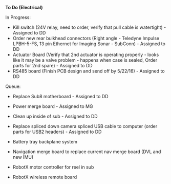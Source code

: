 **To Do (Electrical)**

In Progress:

* Kill switch (24V relay, need to order, verify that pull cable is watertight) - Assigned to DD
* Order new rear bulkhead connectors (Right angle - Teledyne Impulse LPBH-5-FS, 13 pin Ethernet for Imaging Sonar - SubConn) - Assigned to DD
* Actuator Board (Verify that 2nd actuator is operating properly - looks like it may be a valve problem - happens when case is sealed, Order parts for 2nd spare) - Assigned to DD
* RS485 board (Finish PCB design and send off by 5/22/16) - Assigned to DD

Queue:

* Replace Sub8 motherboard - Assigned to DD

* Power merge board - Assigned to MG
* Clean up inside of sub - Assigned to DD
* Replace spliced down camera spliced USB cable to computer (order parts for USB2 headers) - Assigned to DD
* Battery tray backplane system
* Navigation merge board to replace current nav merge board (DVL and new IMU)
* RobotX motor controller for reel in sub
* RobotX wireless remote board
